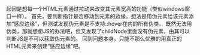 起因是想每一个HTML元素通过拉动来改变其元素宽高的功能（类似windows窗口一样）。
首先，要判断指针是否移动到元素的边缘。想法是用伪元素给该元素添加“感应边缘”，但测试发现伪元素是不支持::hover在内的所有伪类。
既然无法用伪类，那就想想JS的办法吧，但又发现了childNode里面没有伪元素，由其可以判断JS是不可以获取伪元素的。
回到问题本身，只能不那么优雅的用真正的HTML元素来创建“感应边缘”吧。